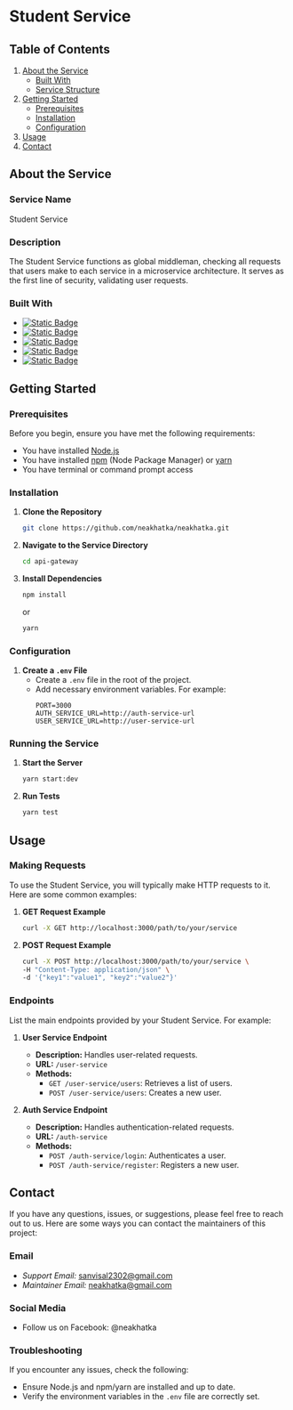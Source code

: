 # Student Service

## Table of Contents
1. [About the Service](#about-the-service)
    - [Built With](#built-with)
    - [Service Structure](#service-structure)
2. [Getting Started](#getting-started)
    - [Prerequisites](#prerequisites)
    - [Installation](#installation)
    - [Configuration](#configuration)
3. [Usage](#usage)
4. [Contact](#contact)

## About the Service

### Service Name
Student Service

### Description
The Student Service functions as global middleman, checking all requests that users make to each service in a microservice architecture. It serves as the first line of security, validating user requests.

### Built With
* [![Static Badge](https://img.shields.io/badge/Docker%20Desktop-1D63ED?style=for-the-badge&logo=docker&logoColor=fff)](https://www.docker.com/products/docker-desktop/)
* [![Static Badge](https://img.shields.io/badge/Node.js-499442?style=for-the-badge&logo=node.js&logoColor=fff&color=499442)](https://nodejs.org/en)
* [![Static Badge](https://img.shields.io/badge/Tyscript-3178C6?style=for-the-badge&logo=typescript&logoColor=fff&color=3178C6)](https://www.typescriptlang.org/)
* [![Static Badge](https://img.shields.io/badge/Express.js-000?style=for-the-badge&logo=express&logoColor=fff&color=000)](https://expressjs.com/)
* [![Static Badge](https://img.shields.io/badge/Mongodb-%23023430?style=for-the-badge&logo=mongodb&logoColor=fff&color=%23023430)](https://www.mongodb.com/)
## Getting Started

### Prerequisites
Before you begin, ensure you have met the following requirements:
- You have installed [Node.js](https://nodejs.org/)
- You have installed [npm](https://www.npmjs.com/get-npm) (Node Package Manager) or [yarn](https://yarnpkg.com/)
- You have terminal or command prompt access

### Installation
1. **Clone the Repository**
    ```sh
    git clone https://github.com/neakhatka/neakhatka.git
    ```
2. **Navigate to the Service Directory**
    ```sh
    cd api-gateway
    ```
3. **Install Dependencies**
    ```sh
    npm install
    ```
    or
    ```sh
    yarn
    ```

### Configuration
1. **Create a `.env` File**
    - Create a `.env` file in the root of the project.
    - Add necessary environment variables. For example:
        ```plaintext
        PORT=3000
        AUTH_SERVICE_URL=http://auth-service-url
        USER_SERVICE_URL=http://user-service-url
        ```

### Running the Service
1. **Start the Server**
    ```sh
    yarn start:dev
    ```
2. **Run Tests**
    ```sh
    yarn test
    ```
## Usage

### Making Requests
To use the Student Service, you will typically make HTTP requests to it. Here are some common examples:

1. **GET Request Example**
    ```sh
    curl -X GET http://localhost:3000/path/to/your/service
    ```

2. **POST Request Example**
    ```sh
    curl -X POST http://localhost:3000/path/to/your/service \
    -H "Content-Type: application/json" \
    -d '{"key1":"value1", "key2":"value2"}'
    ```

### Endpoints
List the main endpoints provided by your Student Service. For example:

1. **User Service Endpoint**
    - **Description:** Handles user-related requests.
    - **URL:** `/user-service`
    - **Methods:**
        - `GET /user-service/users`: Retrieves a list of users.
        - `POST /user-service/users`: Creates a new user.

2. **Auth Service Endpoint**
    - **Description:** Handles authentication-related requests.
    - **URL:** `/auth-service`
    - **Methods:**
        - `POST /auth-service/login`: Authenticates a user.
        - `POST /auth-service/register`: Registers a new user.

## Contact

If you have any questions, issues, or suggestions, please feel free to reach out to us. Here are some ways you can contact the maintainers of this project:

### Email
- *Support Email:* [sanvisal2302@gmail.com](mailto:sanvisal2302@gmail.com)
- *Maintainer Email:* [neakhatka@gmail.com](mailto:neakhatka@gmail.com)

### Social Media
- Follow us on Facebook: @neakhatka
### Troubleshooting
If you encounter any issues, check the following:
- Ensure Node.js and npm/yarn are installed and up to date.
- Verify the environment variables in the `.env` file are correctly set.
